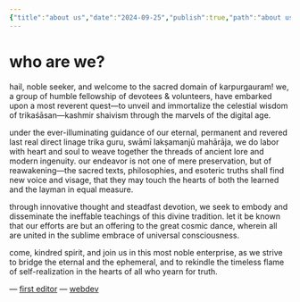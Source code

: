 ```yaml
---
{"title":"about us","date":"2024-09-25","publish":true,"path":"about us.md","permalink":"/about-us/","PassFrontmatter":true}
---
```


# who are we?

hail, noble seeker, and welcome to the sacred domain of karpurgauram! we, a group of humble fellowship of devotees & volunteers, have embarked upon a most reverent quest—to unveil and immortalize the celestial wisdom of trikaśāsan—kashmir shaivism through the marvels of the digital age.

under the ever-illuminating guidance of our eternal, permanent and revered last real direct linage trika guru, swāmī lakṣamanjū mahārāja, we do labor with heart and soul to weave together the threads of ancient lore and modern ingenuity. our endeavor is not one of mere preservation, but of reawakening—the sacred texts, philosophies, and esoteric truths shall find new voice and visage, that they may touch the hearts of both the learned and the layman in equal measure.

through innovative thought and steadfast devotion, we seek to embody and disseminate the ineffable teachings of this divine tradition. let it be known that our efforts are but an offering to the great cosmic dance, wherein all are united in the sublime embrace of universal consciousness.

come, kindred spirit, and join us in this most noble enterprise, as we strive to bridge the eternal and the ephemeral, and to rekindle the timeless flame of self-realization in the hearts of all who yearn for truth.

— [first editor](https://t.me/karpurgauram)
— [webdev](https://sarangwandile.xyz/)
